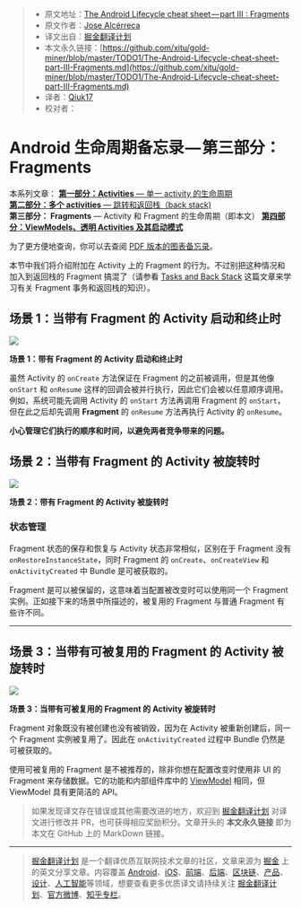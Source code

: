 > * 原文地址：[The Android Lifecycle cheat sheet — part III : Fragments](https://medium.com/androiddevelopers/the-android-lifecycle-cheat-sheet-part-iii-fragments-afc87d4f37fd)
> * 原文作者：[Jose Alcérreca](https://medium.com/@JoseAlcerreca)
> * 译文出自：[掘金翻译计划](https://github.com/xitu/gold-miner)
> * 本文永久链接：[https://github.com/xitu/gold-miner/blob/master/TODO1/The-Android-Lifecycle-cheat-sheet-part-III-Fragments.md](https://github.com/xitu/gold-miner/blob/master/TODO1/The-Android-Lifecycle-cheat-sheet-part-III-Fragments.md)
> * 译者：[Qiuk17](https://github.com/Qiuk17)
> * 校对者：

# Android 生命周期备忘录 — 第三部分：Fragments

本系列文章：
[**第一部分：Activities** — 单一 activity 的生命周期](https://github.com/xitu/gold-miner/blob/master/TODO/the-android-lifecycle-cheat-sheet-part-i-single-activities.md)  
[**第二部分：多个 activities** — 跳转和返回栈（back stack)](https://github.com/xitu/gold-miner/blob/master/TODO1/The-Android-Lifecycle-cheat-sheet-part-II-Multiple-activities.md)   
**第三部分： Fragments** — Activity 和 Fragment 的生命周期（即本文）
[**第四部分：ViewModels、透明 Activities 及其启动模式**](https://medium.com/androiddevelopers/the-android-lifecycle-cheat-sheet-part-iv-49946659b094)

为了更方便地查询，你可以去查阅 [PDF 版本的图表备忘录](https://github.com/JoseAlcerreca/android-lifecycles)。

本节中我们将介绍附加在 Activity 上的 Fragment 的行为。不过别把这种情况和加入到返回栈的 Fragment 搞混了（请参看 [Tasks and Back Stack](https://medium.com/google-developers/tasks-and-the-back-stack-dbb7c3b0f6d4) 这篇文章来学习有关 Fragment 事务和返回栈的知识）。

## 场景 1：当带有 Fragment 的 Activity 启动和终止时

![](https://cdn-images-1.medium.com/max/800/1*ALMDBkuAAZ28BJ2abmvniA.png)

**场景 1：带有 Fragment 的 Activity 启动和终止时**

虽然 Activity 的 `onCreate` 方法保证在 Fragment 的之前被调用，但是其他像 `onStart` 和 `onResume` 这样的回调会被并行执行，因此它们会被以任意顺序调用。例如，系统可能先调用 Activity 的 `onStart` 方法再调用 Fragment 的 `onStart`，但在此之后却先调用 **Fragment** 的 `onResume` 方法再执行 Activity 的 `onResume`。

**小心管理它们执行的顺序和时间，以避免两者竞争带来的问题。**

## 场景 2：当带有 Fragment 的 Activity 被旋转时

![](https://cdn-images-1.medium.com/max/800/1*ukapaC23cOJSPUeZ0bUdCA.png)

**场景 2：带有 Fragment 的 Activity 被旋转时**

### 状态管理

Fragment 状态的保存和恢复与 Activity 状态非常相似，区别在于 Fragment 没有 `onRestoreInstanceState`，同时 Fragment 的 `onCreate`、`onCreateView` 和 `onActivityCreated` 中 Bundle 是可被获取的。

Fragment 是可以被保留的，这意味着当配置被改变时可以使用同一个 Fragment 实例。正如接下来的场景中所描述的，被复用的 Fragment 与普通 Fragment 有些许不同。

* * *

## 场景 3：当带有可被复用的 Fragment 的 Activity 被旋转时

![](https://cdn-images-1.medium.com/max/800/1*hK_YRdty1GoafABfug-r4g.png)

**场景 3：当带有可被复用的 Fragment 的 Activity 被旋转时**

Fragment 对象既没有被创建也没有被销毁，因为在 Activity 被重新创建后，同一个 Fragment 实例被复用了。因此在 `onActivityCreated` 过程中 Bundle 仍然是可被获取的。

使用可被复用的 Fragment 是不被推荐的，除非你想在配置改变时使用非 UI 的 Fragment 来存储数据。它的功能和内部组件库中的 [ViewModel](https://developer.android.com/topic/libraries/architecture/viewmodel.html) 相同，但 ViewModel 具有更简洁的 API。

> 如果发现译文存在错误或其他需要改进的地方，欢迎到 [掘金翻译计划](https://github.com/xitu/gold-miner) 对译文进行修改并 PR，也可获得相应奖励积分。文章开头的 **本文永久链接** 即为本文在 GitHub 上的 MarkDown 链接。

---

> [掘金翻译计划](https://github.com/xitu/gold-miner) 是一个翻译优质互联网技术文章的社区，文章来源为 [掘金](https://juejin.im) 上的英文分享文章。内容覆盖 [Android](https://github.com/xitu/gold-miner#android)、[iOS](https://github.com/xitu/gold-miner#ios)、[前端](https://github.com/xitu/gold-miner#前端)、[后端](https://github.com/xitu/gold-miner#后端)、[区块链](https://github.com/xitu/gold-miner#区块链)、[产品](https://github.com/xitu/gold-miner#产品)、[设计](https://github.com/xitu/gold-miner#设计)、[人工智能](https://github.com/xitu/gold-miner#人工智能)等领域，想要查看更多优质译文请持续关注 [掘金翻译计划](https://github.com/xitu/gold-miner)、[官方微博](http://weibo.com/juejinfanyi)、[知乎专栏](https://zhuanlan.zhihu.com/juejinfanyi)。
